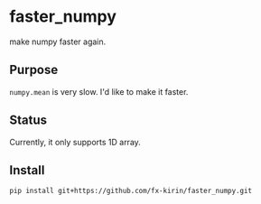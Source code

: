 # faster_numpy
make numpy faster again.

## Purpose

`numpy.mean` is very slow. I'd like to make it faster.

## Status
Currently, it only supports 1D array.

## Install
```
pip install git+https://github.com/fx-kirin/faster_numpy.git
```
